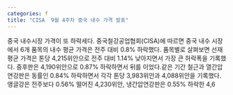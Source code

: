 ```yaml
---
categories: f
title: "CISA  9월 4주차 중국 내수 가격 발표"
---
```

중국 내수시장 가격이 또 하락세다. 중국철강공업협회(CISA)에 따르면 중국 내수 시장에서 6개 품목의 내수 평균 가격은 전주 대비 0.8% 하락했다. 품목별로 살펴보면 선재 평균 가격은 톤당 4,215위안으로 전주 대비 1.14% 낮아지면서 가장 큰 하락폭을 기록했다. 중후판은 4,190위안으로 0.87% 하락하면서 뒤를 이었다.같은 기간 철근과 열간압연강판은 동률인 0.84% 하락하면서 각각 톤당 3,983위안과 4,088위안을 기록했다. 앵글강은 전주보다 0.56% 떨어진 4,230위안, 냉간압연강판은 0.55% 하락한 4,6